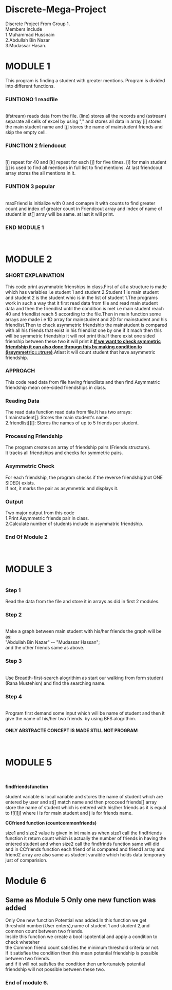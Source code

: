 # Discrete-Mega-Project
Discrete Project From Group 1.
<br> Members include <br>
1.Muhammad Hussnain <br>
2.Abdullah Bin Nazar <br>
3.Mudassar Hasan.<br>
<h1> MODULE 1 </h1>
<p>
  This program is finding a student with greater mentions. Program is divided into different functions.<br>
</p>
<p>
  <h3> FUNTIONO 1 readfile </h3> <br>
  (ifstream) reads data from the file. (line) stores all the records and (sstream) separate all cells of excel by using "," and stores all data in array [i] stores the main student name and [j] stores the name of mainstudent friends and skip the empty cell. 
</p>
<p>
  <h3> FUNCTION 2 friendcout </h3> <br>
  [i] repeat for 40 and [k] repeat for each [j] for five times. [i] for main student [j] is used to find all mentions in full list to find mentions. At last friendcout array stores the all mentions in it. <br>
</p>
<p>
  <h3> FUNTION 3 popular </h3><br>
  maxFriend is initialize with 0 and comapre it with counts to find greater count and index of greater count in Friendcout array and index of name of student in st[] array will be same. at last it will print.<br>
  <h3> END MODULE 1 </h3><br>
</p>
  <h1>MODULE 2</h1>
<h3>SHORT EXPLAINATION</h3>
<p>
  This code print asymmatric frienships in class.First of all a structure is made which has variables i.e student 1 and student 2.Student 1 is main student and student 2 is the student whic is in the list of student 1.The programs work in such a way that it first read data from file and read main student data and then the friendlist until the condition is met i.e main student reach 40 and friendlist reach 5 according to the file.Then in main function some arrays are made i.e 1D array for mainstudent and 2D for mainstudent and his friendlist.Then to check asymmetric friendship the mainstudent is compared with all his friends that exist in his friendlist one by one if it mach then this will be symmetric friendship it will not print this.If there exist one sided frienship between these two it will print it.<b><u>If we want to check symmetric friendship it can also done througn this by making condition to (issymmetric==trure)</b></u>.Atlast it will count student that have asymmetric friendship.<br>
</p>
<h3>APPROACH</h3>
<p>
  This code read data from file having friendlists and then find Asymmatric friendship mean one-sided friendships in class.<br>
</p>
 <h3>Reading Data</h3>
 The read data function read data from file.It has two arrays:<br>
 1.mainstudent[]: Stores the main student's name.<br>
2.friendlist[][]: Stores the names of up to 5 friends per student.<br>
<h3>Processing Friendship</h3>
The program creates an array of friendship pairs (Friends structure).<br>
It tracks all friendships and checks for symmetric pairs.<br>
<h3>Asymmetric Check</h3>
For each friendship, the program checks if the reverse friendship(not ONE SIDED) exists.<br>
If not, it marks the pair as asymmetric and displays it.<br>
<h3>Output</h3>
Two major output from this code<br>
1.Print Asymmetric friends pair in class.<br>
2.Calculate number of students include in asymmatric friendship.<br>
<h3>End Of Module 2</h3> <br>
    
<h1> MODULE 3 <h1>
<p>
 <h3> Step 1 </h3>
   Read the data from the file and store it in arrays as did in first 2 modules. <br>
   <h3> Step 2 </h3> <br>
   Make a graph between main student with his/her friends the graph will be as: <br>
  "Abdullah Bin Nazar" -- "Mudassar Hassan";<br>
  and the other friends same as above.<br>
  <h3> Step 3 </h3> <br>
  Use Breadth-first-search alogrithim as start our walking from form student (Rana Mustehisn) and find the searching name.
  <h3> Step 4 </h3> <br>
  Program first demand some input which will be name of student and then it give the name of his/her two friends. by using BFS alogrithim.<br>
  <h4>ONLY ABSTRACTE CONCEPT IS MADE STILL NOT PROGRAM </h4><br> 
</p>

   <h1> MODULE 5 </h1> <br>
<p>
 <b> findfriendsfunction </b> <br>
  <p>
   student variable is local variable and stores the name of student which are entered by user and st[] match name and then procceed friends[] array store the name of student which is entered with his/her friends as it is equal to f[i][j] where i is for main student and j is for friends name.
  </p>
    <b> CCfriend function (countcommonfriends) </b> <br>
    <p>
     size1 and size2 value is given in int main as when size1 call the findfriends function it return count which is actually the number of friends in having the entered student and when size2 call the findfrinds function same will did and in CCfriends function each friend of is compared and friend1 array and friend2 array are also same as student varaible which holds data temporary just of comparision. 
    </p>
  <h1>Module 6</h1>
  <h2>Same as Module 5 Only one new function was added</h2>
<p>Only One new function Potential was added.In this function we get <br>
  threshold number(User enters),name of student 1 and student 2,and common count between two friends.<br>
Inside this function we create a bool ispotential and apply a condition to check wheteher<br>
  the Common friend count satisfies the minimum threshold criteria or not.<br>
If it satisfies the condition then this mean potential friendship is possible between two friends.<br>
and if it will not satisfies the condition then unfortunately potential friendship will not possible between these two.</p>
<h3>End of module 6.</h3>
